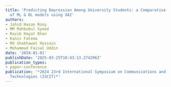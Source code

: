 ```yaml
---
title: 'Predicting Depression Among University Students: a Comparative Assessment
  of ML & DL models using XAI'
authors:
- Jahid Hasan Rony
- MM Mahbubul Syeed
- Razib Hayat Khan
- Kaniz Fatema
- Md Shakhawat Hossain
- Mohammad Faisal Uddin
date: '2024-01-01'
publishDate: '2025-03-25T10:43:13.274296Z'
publication_types:
- paper-conference
publication: '*2024 23rd International Symposium on Communications and Information
  Technologies (ISCIT)*'
---
```

